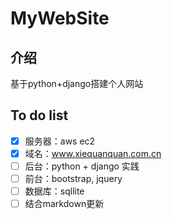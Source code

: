 # MyWebSite

## 介绍
基于python+django搭建个人网站


## To do list
- [x] 服务器：aws ec2
- [x] 域名：www.xiequanquan.com.cn
- [ ] 后台：python + django 实践
- [ ] 前台：bootstrap, jquery
- [ ] 数据库：sqllite
- [ ] 结合markdown更新